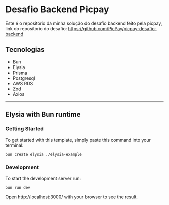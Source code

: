 # Desafio Backend Picpay

Este é o repositório da minha solução do desafio backend feito pela picpay, link do repositório do desafio: https://github.com/PicPay/picpay-desafio-backend

## Tecnologias

- Bun
- Elysia
- Prisma
- Postgresql
- AWS RDS
- Zod
- Axios

---------------------------------

## Elysia with Bun runtime

### Getting Started
To get started with this template, simply paste this command into your terminal:
```bash
bun create elysia ./elysia-example
```

### Development
To start the development server run:
```bash
bun run dev
```

Open http://localhost:3000/ with your browser to see the result.
